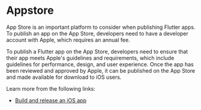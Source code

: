 # Appstore

App Store is an important platform to consider when publishing Flutter apps. To publish an app on the App Store, developers need to have a developer account with Apple, which requires an annual fee.

To publish a Flutter app on the App Store, developers need to ensure that their app meets Apple's guidelines and requirements, which include guidelines for performance, design, and user experience. Once the app has been reviewed and approved by Apple, it can be published on the App Store and made available for download to iOS users.

Learn more from the following links:

- [Build and release an iOS app](https://docs.flutter.dev/deployment/ios)